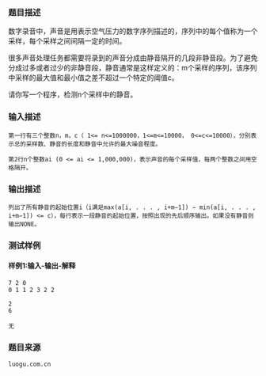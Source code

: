 ### 题目描述

数字录音中，声音是用表示空气压力的数字序列描述的，序列中的每个值称为一个采样，每个采样之间间隔一定的时间。

很多声音处理任务都需要将录到的声音分成由静音隔开的几段非静音段。为了避免分成过多或者过少的非静音段，静音通常是这样定义的：m个采样的序列，该序列中采样的最大值和最小值之差不超过一个特定的阈值c。

请你写一个程序，检测n个采样中的静音。


### 输入描述

```
第一行有三个整数n，m，c（ 1<= n<=1000000，1<=m<=10000， 0<=c<=10000），分别表示总的采样数、静音的长度和静音中允许的最大噪音程度。

第2行n个整数ai (0 <= ai <= 1,000,000)，表示声音的每个采样值，每两个整数之间用空格隔开。
```
### 输出描述

```
列出了所有静音的起始位置i（i满足max(a[i, . . . , i+m−1]) − min(a[i, . . . , i+m−1]) <= c），每行表示一段静音的起始位置，按照出现的先后顺序输出。如果没有静音则输出NONE。
```

### 测试样例
#### 样例1:输入-输出-解释

```
7 2 0
0 1 1 2 3 2 2
```
```
2
6
```
```
无
```
### 题目来源  
`luogu.com.cn`